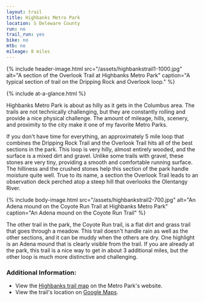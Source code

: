 ```yaml
---
layout: trail
title: Highbanks Metro Park
location: S Deleware County
run: no
trail_run: yes
bike: no
mtb: no
mileage: 8 miles
---
```


{% include header-image.html src="/assets/highbankstrail1-1000.jpg" alt="A section of the Overlook Trail at Highbanks Metro Park" caption="A typical section of trail on the Dripping Rock and Overlook loop." %}

{% include at-a-glance.html %}

Highbanks Metro Park is about as hilly as it gets in the Columbus area.  The trails are not technically challenging, but they are constantly rolling and provide a nice physical challenge.  The amount of mileage, hills, scenery, and proximity to the city make it one of my favorite Metro Parks.

If you don't have time for everything, an approximately 5 mile loop that combines the Dripping Rock Trail and the Overlook Trail hits all of the best sections in the park.  This loop is very hilly, almost entirely wooded, and the surface is a mixed dirt and gravel.  Unlike some trails with gravel, these stones are very tiny, providing a smooth and comfortable running surface.  The hilliness and the crushed stones help this section of the park handle moisture quite well.  True to its name, a section the Overlook Trail leads to an observation deck perched atop a steep hill that overlooks the Olentangy River.

{% include body-image.html src="/assets/highbankstrail2-700.jpg" alt="An Adena mound on the Coyote Run Trail at Highbanks Metro Park" caption="An Adena mound on the Coyote Run Trail" %}

The other trail in the park, the Coyote Run trail, is a flat dirt and grass trail that goes through a meadow.  This trail doesn't handle rain as well as the other sections, and it can be muddy when the others are dry.  One highlight is an Adena mound that is clearly visible from the trail.  If you are already at the park, this trail is a nice way to get in about 3 additional miles, but the other loop is much more distinctive and challenging.

### Additional Information:

* View the [Highbanks trail map](http://www.metroparks.net/parks-and-trails/highbanks/park-map/) on the Metro Park's website.
* View the trail's location on [Google Maps](https://goo.gl/maps/K5u3V7kbsKE2).
